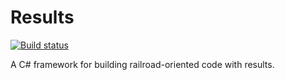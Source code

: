 # Results

[![Build status](https://ci.appveyor.com/api/projects/status/ol33akfttn7sl176?svg=true)](https://ci.appveyor.com/project/vkamiansky/results)

A C# framework for building railroad-oriented code with results.
